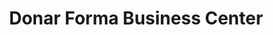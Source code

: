 ---
title: "Donar Forma Business Center"
url: /gbarnga/donar-forma-business-center/
shop: Lebensmittel
---
